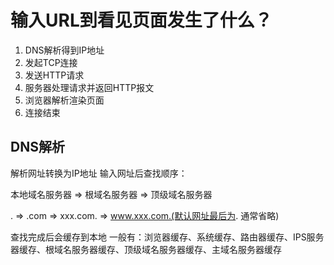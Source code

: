 # 输入URL到看见页面发生了什么？

1. DNS解析得到IP地址
2. 发起TCP连接
3. 发送HTTP请求
4. 服务器处理请求并返回HTTP报文
5. 浏览器解析渲染页面
6. 连接结束


## DNS解析
解析网址转换为IP地址 输入网址后查找顺序：

本地域名服务器 => 根域名服务器 => 顶级域名服务器

. => .com => xxx.com. => www.xxx.com.(默认网址最后为. 通常省略)

查找完成后会缓存到本地 一般有：浏览器缓存、系统缓存、路由器缓存、IPS服务器缓存、根域名服务器缓存、顶级域名服务器缓存、主域名服务器缓存


